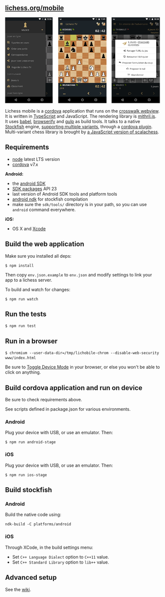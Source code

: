 [lichess.org/mobile](http://lichess.org/mobile)
--------------------

![lichess mobile screenshots](res/3-screens.png)

Lichess mobile is a [cordova](https://cordova.apache.org/) application that runs
on the [crosswalk webview](https://crosswalk-project.org/). It is written
in [TypeScript](http://www.typescriptlang.org/) and JavaScript. The rendering
library is [mithril.js](http://mithril.js.org/). It uses [babel](http://babeljs.io/),
[browserify](http://browserify.org/) and [gulp](http://gulpjs.com/)
as build tools. It talks to a native [Stockfish](https://stockfishchess.org/) engine, [supporting multiple variants](https://github.com/ddugovic/Stockfish), through a
[cordova plugin](https://github.com/veloce/cordova-plugin-stockfish).
Multi-variant chess library is brought by [a JavaScript version of scalachess](https://github.com/veloce/scalachessjs).

## Requirements

* [node](http://nodejs.org) latest LTS version
* [cordova](https://cordova.apache.org/) v7.x

**Android:**

* the [android SDK](http://developer.android.com/sdk/index.html)
* [SDK packages](http://developer.android.com/sdk/installing/adding-packages.html) API 23
* last version of Android SDK tools and platform tools
* [android ndk](http://developer.android.com/tools/sdk/ndk/index.html) for
  stockfish compilation
* make sure the `sdk/tools/` directory is in your path, so you can use `android`
  command everywhere.

**iOS:**

* OS X and [Xcode](https://developer.apple.com/xcode/download/)

## Build the web application

Make sure you installed all deps:

    $ npm install

Then copy `env.json.example` to `env.json` and modify settings
to link your app to a lichess server.

To build and watch for changes:

    $ npm run watch

## Run the tests

    $ npm run test

## Run in a browser

    $ chromium --user-data-dir=/tmp/lichobile-chrom --disable-web-security www/index.html

Be sure to [Toggle Device Mode](https://developers.google.com/web/tools/chrome-devtools/device-mode/) in your browser, or else you won't be able to click on anything.

## Build cordova application and run on device

Be sure to check requirements above.

See scripts defined in package.json for various environments.

### Android

Plug your device with USB, or use an emulator. Then:

    $ npm run android-stage

### iOS

Plug your device with USB, or use an emulator. Then:

    $ npm run ios-stage

## Build stockfish

### Android

Build the native code using:
```
ndk-build -C platforms/android
```

### iOS

Through XCode, in the build settings menu:
  * Set `C++ Language Dialect` option to `C++11` value.
  * Set `C++ Standard Library` option to `lib++` value.

## Advanced setup

See the [wiki](https://github.com/veloce/lichobile/wiki/Setting-a-lichess-dev-server-for-the-app).
